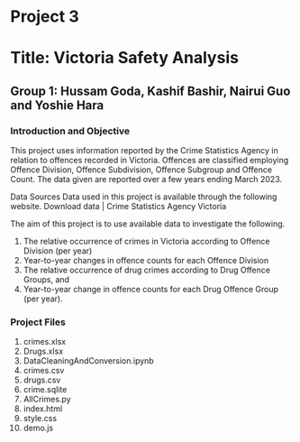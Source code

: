 # **Project 3**
# **Title: Victoria Safety Analysis**

## **Group 1: Hussam Goda, Kashif Bashir, Nairui Guo and Yoshie Hara**


### **Introduction and Objective**
This project uses information reported by the Crime Statistics Agency in relation to offences recorded in Victoria. Offences are classified employing Offence Division, Offence Subdivision, Offence Subgroup and Offence Count. The data given are reported over a few years ending March 2023.

Data Sources Data used in this project is available through the following website. Download data | Crime Statistics Agency Victoria

The aim of this project is to use available data to investigate the following. 
1. The relative occurrence of crimes in Victoria according to Offence Division (per year)
2. Year-to-year changes in offence counts for each Offence Division
3. The relative occurrence of drug crimes according to Drug Offence Groups, and
4. Year-to-year change in offence counts for each Drug Offence Group (per year).

### **Project Files**
1. crimes.xlsx
2. Drugs.xlsx
3. DataCleaningAndConversion.ipynb
4. crimes.csv
5. drugs.csv
6. crime.sqlite
7. AllCrimes.py
8. index.html
9. style.css
10. demo.js
